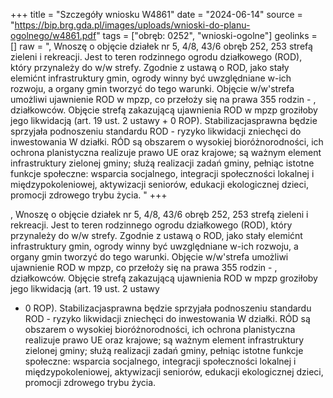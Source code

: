 +++
title = "Szczegóły wniosku W4861"
date = "2024-06-14"
source = "https://bip.brg.gda.pl/images/uploads/wnioski-do-planu-ogolnego/w4861.pdf"
tags = ["obręb: 0252", "wnioski-ogolne"]
geolinks = []
raw = ", Wnoszę o objęcie działek nr 5, 4/8, 43/6 obręb 252, 253 strefą zieleni i rekreacji. Jest to teren rodzinnego ogrodu działkowego (ROD), który przynależy do w/w strefy. Zgodnie z ustawą o ROD, jako stały elemićnt infrastruktury gmin, ogrody winny być uwzględniane w-ich rozwoju, a organy gmin tworzyć do tego warunki. Objęcie w/w'strefa umożliwi ujawnienie ROD w mpzp, co przełoży się na prawa 355 rodzin - , działkowców. Objęcie strefą zakazującą ujawnienia ROD w mpzp groziłoby jego likwidacją (art. 19 ust. 2 ustawy + 0 ROP). Stabilizacjasprawna będzie sprzyjała podnoszeniu standardu ROD - ryzyko likwidacji zniechęci do inwestowania W działki. RÓD są obszarem o wysokiej bioróżnorodności, ich ochrona planistyczna realizuje prawo UE oraz krajowe; są ważnym element infrastruktury zielonej gminy; służą realizacji zadań gminy, pełniąc istotne funkcje społeczne: wsparcia socjalnego, integracji społeczności lokalnej i międzypokoleniowej, aktywizacji seniorów, edukacji ekologicznej dzieci, promocji zdrowego trybu życia. "
+++

, Wnoszę o objęcie działek nr 5, 4/8, 43/6 obręb 252, 253 strefą zieleni i rekreacji. Jest to teren
rodzinnego ogrodu działkowego (ROD), który przynależy do w/w strefy. Zgodnie z ustawą o ROD, jako stały
elemićnt infrastruktury gmin, ogrody winny być uwzględniane w-ich rozwoju, a organy gmin tworzyć do tego
warunki. Objęcie w/w'strefa umożliwi ujawnienie ROD w mpzp, co przełoży się na prawa 355 rodzin -
, działkowców. Objęcie strefą zakazującą ujawnienia ROD w mpzp groziłoby jego likwidacją (art. 19 ust. 2 ustawy
+ 0 ROP). Stabilizacjasprawna będzie sprzyjała podnoszeniu standardu ROD - ryzyko likwidacji zniechęci do
inwestowania W działki. RÓD są obszarem o wysokiej bioróżnorodności, ich ochrona planistyczna realizuje
prawo UE oraz krajowe; są ważnym element infrastruktury zielonej gminy; służą realizacji zadań gminy, pełniąc
istotne funkcje społeczne: wsparcia socjalnego, integracji społeczności lokalnej i międzypokoleniowej,
aktywizacji seniorów, edukacji ekologicznej dzieci, promocji zdrowego trybu życia.



